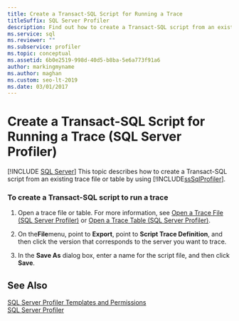 ```yaml
---
title: Create a Transact-SQL Script for Running a Trace
titleSuffix: SQL Server Profiler
description: Find out how to create a Transact-SQL script from an existing trace file or table in SQL Server Profiler.
ms.service: sql
ms.reviewer: ""
ms.subservice: profiler
ms.topic: conceptual
ms.assetid: 6b0e2519-998d-40d5-b8ba-5e6a773f91a6
author: markingmyname
ms.author: maghan
ms.custom: seo-lt-2019
ms.date: 03/01/2017
---
```


# Create a Transact-SQL Script for Running a Trace (SQL Server Profiler)
 [!INCLUDE [SQL Server](../../includes/applies-to-version/sqlserver.md)]
  This topic describes how to create a Transact-SQL script from an existing trace file or table by using [!INCLUDE[ssSqlProfiler](../../includes/sssqlprofiler-md.md)].  
  
### To create a Transact-SQL script to run a trace  
  
1.  Open a trace file or table. For more information, see [Open a Trace File &#40;SQL Server Profiler&#41;](../../tools/sql-server-profiler/open-a-trace-file-sql-server-profiler.md) or [Open a Trace Table &#40;SQL Server Profiler&#41;](../../tools/sql-server-profiler/open-a-trace-table-sql-server-profiler.md).  
  
2.  On the**File**menu, point to **Export**, point to **Script Trace Definition**, and then click the version that corresponds to the server you want to trace.  
  
3.  In the **Save As** dialog box, enter a name for the script file, and then click **Save**.  
  
## See Also  
 [SQL Server Profiler Templates and Permissions](../../tools/sql-server-profiler/sql-server-profiler-templates-and-permissions.md)   
 [SQL Server Profiler](../../tools/sql-server-profiler/sql-server-profiler.md)  
  
  
